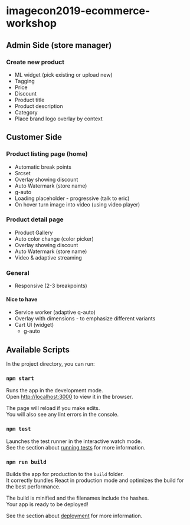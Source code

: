 # imagecon2019-ecommerce-workshop

## Admin Side (store manager)

### Create new product
		
- ML widget (pick existing or upload new)
- Tagging
- Price
- Discount 
- Product title
- Product description
- Category
- Place brand logo overlay by context

## Customer Side

### Product listing page (home)
- Automatic break points
- Srcset
- Overlay showing discount
- Auto Watermark (store name)
- g-auto
- Loading placeholder - progressive (talk to eric)
- On hover turn image into video (using video player)

### Product detail page
- Product Gallery
- Auto color change (color picker)
- Overlay showing discount
- Auto Watermark (store name)
- Video & adaptive streaming

### General
- Responsive (2-3 breakpoints)

#### Nice to have
- Service worker (adaptive q-auto)
- Overlay with dimensions - to emphasize different variants 
- Cart UI (widget)
	* g-auto



## Available Scripts

In the project directory, you can run:

### `npm start`

Runs the app in the development mode.<br>
Open [http://localhost:3000](http://localhost:3000) to view it in the browser.

The page will reload if you make edits.<br>
You will also see any lint errors in the console.

### `npm test`

Launches the test runner in the interactive watch mode.<br>
See the section about [running tests](https://facebook.github.io/create-react-app/docs/running-tests) for more information.

### `npm run build`

Builds the app for production to the `build` folder.<br>
It correctly bundles React in production mode and optimizes the build for the best performance.

The build is minified and the filenames include the hashes.<br>
Your app is ready to be deployed!

See the section about [deployment](https://facebook.github.io/create-react-app/docs/deployment) for more information.
